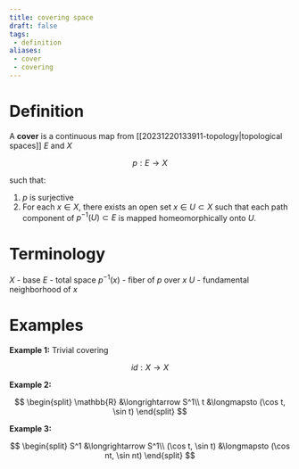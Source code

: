 ```yaml
---
title: covering space
draft: false
tags:
 - definition
aliases:
 - cover
 - covering
---
```

# Definition
A **cover** is a continuous map from [[20231220133911-topology|topological spaces]] $E$ and $X$ 

$$p:E \longrightarrow X$$

such that:

1. $p$ is surjective 
2. For each $x \in X$, there exists an open set $x \in U \subset X$ such that each path component of $p^{-1}(U)\subset E$ is mapped homeomorphically onto $U$. 

# Terminology
$X$ - base
$E$ - total space
$p^{-1}(x)$ - fiber of $p$ over $x$ 
$U$ - fundamental neighborhood of $x$ 

# Examples 
**Example 1:** Trivial covering 

$$id:X \longrightarrow X$$

**Example 2:** 

$$ 
\begin{split}
\mathbb{R} &\longrightarrow S^1\\
t &\longmapsto (\cos t, \sin t)
\end{split}
$$

**Example 3:** 

$$
\begin{split}
S^1 &\longrightarrow S^1\\
(\cos t, \sin t) &\longmapsto (\cos nt, \sin nt)
\end{split}
$$
